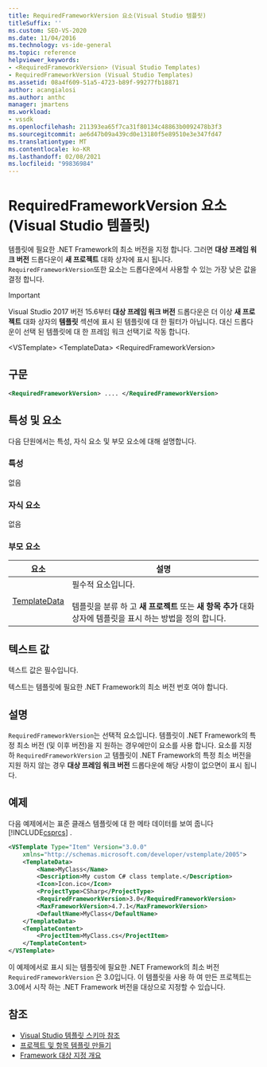 ```yaml
---
title: RequiredFrameworkVersion 요소(Visual Studio 템플릿)
titleSuffix: ''
ms.custom: SEO-VS-2020
ms.date: 11/04/2016
ms.technology: vs-ide-general
ms.topic: reference
helpviewer_keywords:
- <RequiredFrameworkVersion> (Visual Studio Templates)
- RequiredFrameworkVersion (Visual Studio Templates)
ms.assetid: 08a4f609-51a5-4723-b89f-99277fb18871
author: acangialosi
ms.author: anthc
manager: jmartens
ms.workload:
- vssdk
ms.openlocfilehash: 211393ea65f7ca31f80134c48863b0092478b3f3
ms.sourcegitcommit: ae6d47b09a439cd0e13180f5e89510e3e347fd47
ms.translationtype: MT
ms.contentlocale: ko-KR
ms.lasthandoff: 02/08/2021
ms.locfileid: "99836984"
---
```

# <a name="requiredframeworkversion-element-visual-studio-templates"></a>RequiredFrameworkVersion 요소 (Visual Studio 템플릿)

템플릿에 필요한 .NET Framework의 최소 버전을 지정 합니다. 그러면 **대상 프레임 워크 버전** 드롭다운이 **새 프로젝트** 대화 상자에 표시 됩니다. `RequiredFrameworkVersion`또한 요소는 드롭다운에서 사용할 수 있는 가장 낮은 값을 결정 합니다.

> [!IMPORTANT]
> Visual Studio 2017 버전 15.6부터 **대상 프레임 워크 버전** 드롭다운은 더 이상 **새 프로젝트** 대화 상자의 **템플릿** 섹션에 표시 된 템플릿에 대 한 필터가 아닙니다. 대신 드롭다운이 선택 된 템플릿에 대 한 프레임 워크 선택기로 작동 합니다.

 \<VSTemplate> \<TemplateData>
 \<RequiredFrameworkVersion>

## <a name="syntax"></a>구문

```xml
<RequiredFrameworkVersion> .... </RequiredFrameworkVersion>
```

## <a name="attributes-and-elements"></a>특성 및 요소
 다음 단원에서는 특성, 자식 요소 및 부모 요소에 대해 설명합니다.

### <a name="attributes"></a>특성
 없음

### <a name="child-elements"></a>자식 요소
 없음

### <a name="parent-elements"></a>부모 요소

|요소|설명|
|-------------|-----------------|
|[TemplateData](../extensibility/templatedata-element-visual-studio-templates.md)|필수적 요소입니다.<br /><br /> 템플릿을 분류 하 고 **새 프로젝트** 또는 **새 항목 추가** 대화 상자에 템플릿을 표시 하는 방법을 정의 합니다.|

## <a name="text-value"></a>텍스트 값
 텍스트 값은 필수입니다.

 텍스트는 템플릿에 필요한 .NET Framework의 최소 버전 번호 여야 합니다.

## <a name="remarks"></a>설명

`RequiredFrameworkVersion`는 선택적 요소입니다. 템플릿이 .NET Framework의 특정 최소 버전 (및 이후 버전)을 지 원하는 경우에만이 요소를 사용 합니다. 요소를 지정 하 `RequiredFrameworkVersion` 고 템플릿이 .NET Framework의 특정 최소 버전을 지원 하지 않는 경우 **대상 프레임 워크 버전** 드롭다운에 해당 사항이 없으면이 표시 됩니다.

## <a name="example"></a>예제

다음 예제에서는 표준 클래스 템플릿에 대 한 메타 데이터를 보여 줍니다 [!INCLUDE[csprcs](../data-tools/includes/csprcs_md.md)] .

```xml
<VSTemplate Type="Item" Version="3.0.0"
    xmlns="http://schemas.microsoft.com/developer/vstemplate/2005">
    <TemplateData>
        <Name>MyClass</Name>
        <Description>My custom C# class template.</Description>
        <Icon>Icon.ico</Icon>
        <ProjectType>CSharp</ProjectType>
        <RequiredFrameworkVersion>3.0</RequiredFrameworkVersion>
        <MaxFrameworkVersion>4.7.1</MaxFrameworkVersion>
        <DefaultName>MyClass</DefaultName>
    </TemplateData>
    <TemplateContent>
        <ProjectItem>MyClass.cs</ProjectItem>
    </TemplateContent>
</VSTemplate>
```

이 예제에서로 표시 되는 템플릿에 필요한 .NET Framework의 최소 버전 `RequiredFrameworkVersion` 은 3.0입니다. 이 템플릿을 사용 하 여 만든 프로젝트는 3.0에서 시작 하는 .NET Framework 버전을 대상으로 지정할 수 있습니다.

## <a name="see-also"></a>참조

- [Visual Studio 템플릿 스키마 참조](../extensibility/visual-studio-template-schema-reference.md)
- [프로젝트 및 항목 템플릿 만들기](../ide/creating-project-and-item-templates.md)
- [Framework 대상 지정 개요](../ide/visual-studio-multi-targeting-overview.md)

